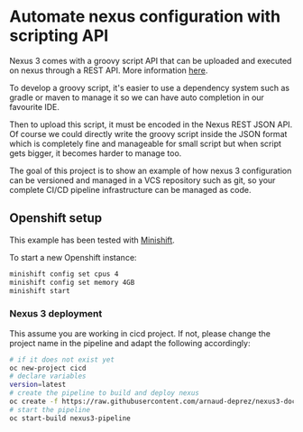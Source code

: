 # Automate nexus configuration with scripting API

Nexus 3 comes with a groovy script API that can be uploaded and executed on nexus through a REST API. More information
[here](https://help.sonatype.com/display/NXRM3/REST+and+Integration+API).

To develop a groovy script, it's easier to use a dependency system such as gradle or maven to manage it so we can have auto
completion in our favourite IDE.

Then to upload this script, it must be encoded in the Nexus REST JSON API. Of course we could directly write the groovy script
inside the JSON format which is completely fine and manageable for small script but when script gets bigger,
it becomes harder to manage too.

The goal of this project is to show an example of how nexus 3 configuration can be versioned and managed in a VCS repository such as git,
so your complete CI/CD pipeline infrastructure can be managed as code.

## Openshift setup

This example has been tested with [Minishift](https://github.com/minishift/minishift).

To start a new Openshift instance:

```sh
minishift config set cpus 4
minishift config set memory 4GB
minishift start
```

### Nexus 3 deployment

This assume you are working in cicd project. If not, please change the project name in the pipeline and adapt the following accordingly:

```sh
# if it does not exist yet
oc new-project cicd
# declare variables
version=latest
# create the pipeline to build and deploy nexus
oc create -f https://raw.githubusercontent.com/arnaud-deprez/nexus3-docker/master/openshift/pipeline.yml
# start the pipeline
oc start-build nexus3-pipeline
```